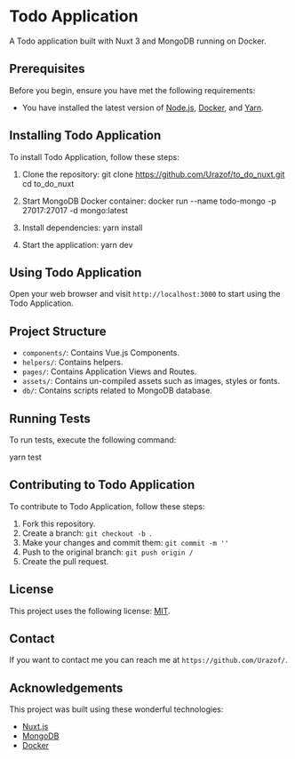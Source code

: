 # Todo Application

A Todo application built with Nuxt 3 and MongoDB running on Docker.

## Prerequisites

Before you begin, ensure you have met the following requirements:

- You have installed the latest version of [Node.js](https://nodejs.org/en/download/), [Docker](https://www.docker.com/products/docker-desktop), and [Yarn](https://classic.yarnpkg.com/en/docs/install).

## Installing Todo Application

To install Todo Application, follow these steps:

1. Clone the repository:
   git clone https://github.com/Urazof/to_do_nuxt.git cd to_do_nuxt


2. Start MongoDB Docker container:
   docker run --name todo-mongo -p 27017:27017 -d mongo:latest


3. Install dependencies:
   yarn install


4. Start the application:
   yarn dev


## Using Todo Application

Open your web browser and visit `http://localhost:3000` to start using the Todo Application.

## Project Structure

- `components/`: Contains Vue.js Components.
- `helpers/`: Contains helpers.
- `pages/`: Contains Application Views and Routes.
- `assets/`: Contains un-compiled assets such as images, styles or fonts.
- `db/`: Contains scripts related to MongoDB database.

## Running Tests

To run tests, execute the following command:

yarn test


## Contributing to Todo Application

To contribute to Todo Application, follow these steps:

1. Fork this repository.
2. Create a branch: `git checkout -b `.
3. Make your changes and commit them: `git commit -m ''`
4. Push to the original branch: `git push origin /`
5. Create the pull request.

## License

This project uses the following license: [MIT](https://choosealicense.com/licenses/mit/).

## Contact

If you want to contact me you can reach me at `https://github.com/Urazof/`.

## Acknowledgements

This project was built using these wonderful technologies:

- [Nuxt.js](https://v3.nuxtjs.org/)
- [MongoDB](https://www.mongodb.com/)
- [Docker](https://www.docker.com/)